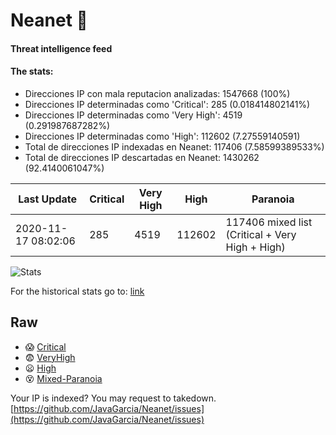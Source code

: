 # Neanet :hocho:
#### Threat intelligence feed
#### The stats:

- Direcciones IP con mala reputacion analizadas: 1547668 (100%)
- Direcciones IP determinadas como 'Critical':  285 (0.018414802141%)
- Direcciones IP determinadas como 'Very High':  4519 (0.291987687282%)
- Direcciones IP determinadas como 'High':  112602 (7.27559140591)
- Total de direcciones IP indexadas en Neanet:  117406 (7.58599389533%)
- Total de direcciones IP descartadas en Neanet:  1430262 (92.4140061047%)

| Last Update | Critical | Very High | High | Paranoia |
| --- | --- | --- | --- | --- |
| 2020-11-17 08:02:06 | 285 | 4519 | 112602 | 117406 mixed list (Critical + Very High + High)|

![Stats](https://docs.google.com/spreadsheets/d/e/2PACX-1vSnaNMIXVabIpDJjufMlzH7poXnshF3mgd8Is1g9ytUEzVsP5my4Trn8f-xkoLLQ38xpL3HtmUexLo6/pubchart?oid=501124687&format=image)

For the historical stats go to: [link](/stats.csv)
## Raw
- :scream: [Critical](https://raw.githubusercontent.com/JavaGarcia/Neanet/master/blacklists/neanet_critical.txt)
- :fearful: [VeryHigh](https://raw.githubusercontent.com/JavaGarcia/Neanet/master/blacklists/neanet_veryHigh.txtt)
- :frowning: [High](https://raw.githubusercontent.com/JavaGarcia/Neanet/master/blacklists/neanet_high.txt)
- :dizzy_face: [Mixed-Paranoia](https://raw.githubusercontent.com/JavaGarcia/Neanet/master/blacklists/neanet_all.txt)


Your IP is indexed? You may request to takedown. [https://github.com/JavaGarcia/Neanet/issues](https://github.com/JavaGarcia/Neanet/issues)


























































































































































































































































































































































































































































































































































































































































































































































































































































































































































































































































































































































































































































































































































































































































































































































































































































































































































































































































































































































































































































































































































































































































































